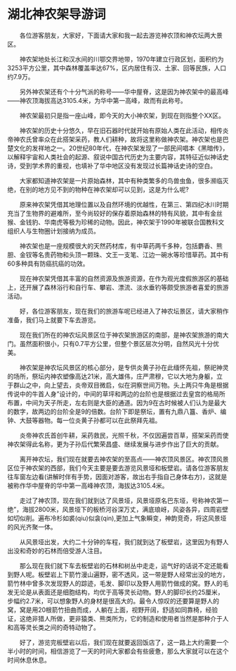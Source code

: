 # 湖北神农架导游词
　　各位游客朋友，大家好，下面请大家和我一起去游览神农顶和神农坛两大景区。

　　神农架地处长江和汉水间的川鄂交界地带，1970年建立行政区划，面积约为3253平方公里，其中森林覆盖率达67%，区内居住有汉、土家、回等民族，人口约7.9万。

　　另外神农架还有个十分气派的称号——华中屋脊，这是因为神农架中的最高峰——神农顶海拔高达3105.4米，为华中第一高峰，故而有此称号。

　　神农架最初只是指一座山峰，即今天的大小神农架，到现在则指整个XX区。

　　神农架的历史十分悠久，早在旧石器时代就开始有原始人类在此活动，相传炎帝神农氏曾率众在此搭架采药，教人们耕种，故将这里称做神农架。神农架也是巴楚文化的发祥地之一。20世纪80年代，在神农架发现了一部民间唱本《黑暗传》，以解释宇宙和人类社会的起源、叙说中国古代历史为主要内容，其特征近似神话史诗，受到学术界的重视，也填补了华中地区没有发现过长篇神话史诗的空白。

　　大家都知道神农架是一片原始森林，其中有种类繁多的鸟兽虫鱼，很多濒临灭绝，在别的地方见不到的物种在神农架却可以见到，这是为什么呢?

　　原来神农架凭借其地理位置以及自然环境的优越性，在第三、第四纪冰川时期充当了生物界的避难所，至今尚较好的保存着原始森林的特有风貌，其中有金丝猴、金钱豹、华南虎等极为珍稀的动物。因此，神农架于1990年被联合国教科文组织人与生物圈计划接纳为成员。

　　神农架也是一座规模很大的天然药材库，有中草药两千多种，包括麝香、熊胆、金钗等名贵药物和头顶一颗珠、文王一支笔、江边一碗水等珍惜草药。其中有60多种具有防癌抗癌的功效。

　　现在神农架凭借其丰富的自然资源及旅游资源，在作为观光度假旅游区的基础上，还开展了森林浴行和自行车、攀岩、漂流、淡水垂钓等颇受旅游者喜爱的旅游活动。

　　好，各位游客朋友，现在我们的旅游车呢已经进入了神农坛景区，请大家稍作准备，我们马上就要下车去游览。

　　现在我们所在的神农坛风景区位于神农架旅游区的南部，是神农架旅游的南大门。虽然面积很小，只有0.7平方公里，但整个景区层次分明，自然风光十分优美。

　　神农架是神农坛风景区的核心部分，是专供炎黄子孙在此缅怀先祖，祭祀神灵的场所，祭坛内神农塑像高达21米，高大雄伟，庄严肃穆，它以大地为身躯，立于群山之中，向上望去，炎帝双目微启，似在洞察世间万物。头上两只牛角是根据传说中的牛首人身”设计的，中间的草坪和两边的台阶也是根据过去皇宫的格局所布置，中间为天子所走，左右则是大臣的通道。因为9在古时候被人们认为是最大的数字，故两边的台阶全是9的倍数。台阶下即是祭坛，置有九鼎八簋、香炉、编钟、大鼓等器物。每一位炎黄子孙都可以在此祭拜先祖。

　　炎帝神农氏首创牛耕，采药救民，光照千秋，不仅因遍尝百草，搭架采药而使神农架得此名称，更为子孙后代繁荣昌盛、继续发展与进步作出了巨大的贡献。

　　离开神农坛，我们现在就要去神农架的至高点——神农顶风景区。神农顶风景区位于神农架的西部，我们今天主要是要去游览风景垭和板壁岩。请各位游客朋友往车窗左边看(讲解时伴有手势，因面对游客，故出右手指自己身体右方)，这就是被称作华中屋脊的华中第一高峰神农顶，海拔达3105.4米。

　　走过了神农顶，现在我们就到达了风景垭，风景垭原名巴东垭，号称神农第一绝”，海拔2800米，风景垭下的板桥河谷深万丈，满底琅岈，风姿各异，四周岩壁如切似削。遍布冷杉如裘(qiu)似衾(qin),更加上气象瞬变，神韵竞奇，将这风景垭的风光齐聚一体。

　　从风景垭出发，大约二十分钟的车程，我们就到达了板壁岩，这里因为有野人出没和奇妙的石林而倍受游人注目。

　　那么现在我们就下车去板壁岩的石林和树丛中走走，运气好的话说不定还能看到野人呢。板壁岩上下箭竹漫山遍野，密不透风，这一带是野人经常出没的地方，箭竹林中曾多次发现野人的踪迹，毛发、脚印以及野人用箭竹做成的窝。野人的毛发无论是从表面还是细胞结构，均优于高等灵长动物。野人的脚印长约25厘米，步幅约2.7米，可以想象野人的身材是很高大的。最令人惊叹的还要算是野人的窝，窝是用20根箭竹扭曲而成，人躺在上面，视野开阔，舒适如同靠椅，经验证，这绝非猎人所做，更非猿类、熊类所为，它的制造和使用者当然是那种介于人和高等灵长类之间的奇特动物了。

　　好了，游览完板壁岩以后，我们现在就要返回饭店了，这一路上大约需要一个半小时的时间，相信游览了一天的时间大家都会有些疲惫，那么大家就可以在这个时间休息休息。